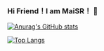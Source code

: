 ### Hi Friend！I am MaiSR！ 👋
[![Anurag's GitHub stats](https://profile-readme-mu.vercel.app/api?username=MaiSR9527&count_private=true&show_icons=true&theme=radical)](https://github.com/anuraghazra/github-readme-stats)

[![Top Langs](https://profile-readme-mu.vercel.app/api/top-langs/?username=MaiSR9527&hide=HTML,smarty)](https://github.com/anuraghazra/github-readme-stats)
<!--
**MaiSR9527/MaiSR9527** is a ✨ _special_ ✨ repository because its `README.md` (this file) appears on your GitHub profile.

Here are some ideas to get you started:

- 🔭 I’m currently working on ...
- 🌱 I’m currently learning ...
- 👯 I’m looking to collaborate on ...
- 🤔 I’m looking for help with ...
- 💬 Ask me about ...
- 📫 How to reach me: ...
- 😄 Pronouns: ...
- ⚡ Fun fact: ...
-->
